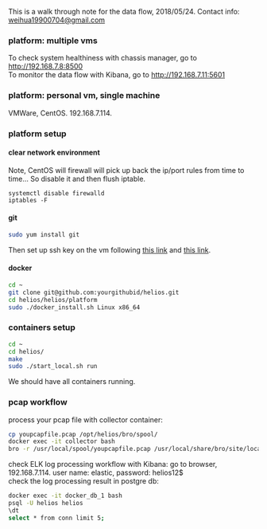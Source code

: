 This is a walk through note for the data flow, 2018/05/24. Contact info: weihua19900704@gmail.com <br />

### platform: multiple vms

To check system healthiness with chassis manager, go to http://192.168.7.8:8500 <br />
To monitor the data flow with Kibana, go to http://192.168.7.11:5601 <br />

### platform: personal vm, single machine
VMWare, CentOS. 192.168.7.114. <br />

### platform setup

#### clear network environment
Note, CentOS will firewall will pick up back the ip/port rules from time to time... So disable it and then flush iptable. <br />
```
systemctl disable firewalld
iptables -F
```

#### git
```bash
sudo yum install git
```
Then set up ssh key on the vm following [this link](https://help.github.com/articles/generating-a-new-ssh-key-and-adding-it-to-the-ssh-agent/) and [this link](https://help.github.com/articles/adding-a-new-ssh-key-to-your-github-account/). <br />

#### docker
```bash
cd ~
git clone git@github.com:yourgithubid/helios.git
cd helios/helios/platform
sudo ./docker_install.sh Linux x86_64
```

### containers setup
```bash
cd ~
cd helios/
make
sudo ./start_local.sh run
```
We should have all containers running. <br />

### pcap workflow
process your pcap file with collector container: <br />
```bash
cp youpcapfile.pcap /opt/helios/bro/spool/
docker exec -it collector bash
bro -r /usr/local/spool/youpcapfile.pcap /usr/local/share/bro/site/local.bro
```

check ELK log processing workflow with Kibana: go to browser, 192.168.7.114. user name: elastic, password: helios12$ <br />
check the log processing result in postgre db: <br />
```bash
docker exec -it docker_db_1 bash
psql -U helios helios
\dt
select * from conn limit 5;
```

